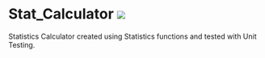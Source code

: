 # Stat_Calculator ![](https://app.travis-ci.com/github/kpnjit/pythonProject4.svg?branch=master)

Statistics Calculator created using Statistics functions and tested with Unit Testing.
